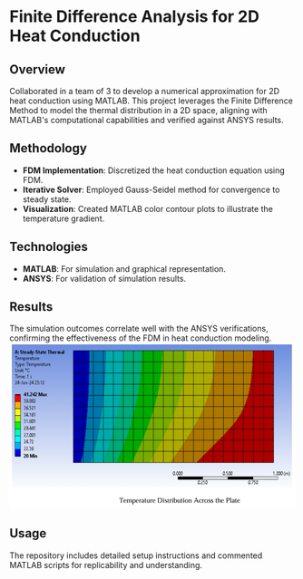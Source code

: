 # Finite Difference Analysis for 2D Heat Conduction

## Overview
Collaborated in a team of 3 to develop a numerical approximation for 2D heat conduction using MATLAB. This project leverages the Finite Difference Method to model the thermal distribution in a 2D space, aligning with MATLAB's computational capabilities and verified against ANSYS results.

## Methodology
- **FDM Implementation**: Discretized the heat conduction equation using FDM.
- **Iterative Solver**: Employed Gauss-Seidel method for convergence to steady state.
- **Visualization**: Created MATLAB color contour plots to illustrate the temperature gradient.

## Technologies
- **MATLAB**: For simulation and graphical representation.
- **ANSYS**: For validation of simulation results.

## Results
The simulation outcomes correlate well with the ANSYS verifications, confirming the effectiveness of the FDM in heat conduction modeling.
![eqn](./assets/images/Temperature_Distribution.png)

## Usage
The repository includes detailed setup instructions and commented MATLAB scripts for replicability and understanding.
